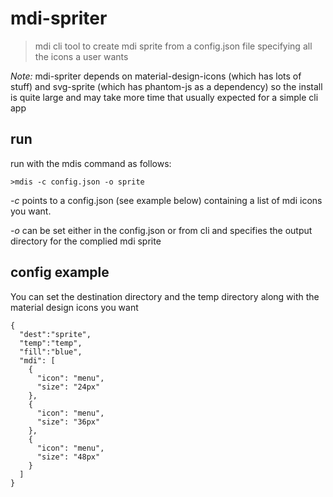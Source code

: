 # mdi-spriter
> mdi cli tool to create mdi sprite from a config.json file specifying all the icons a user wants

*Note:* mdi-spriter depends on material-design-icons (which has lots of stuff) and svg-sprite (which has phantom-js as a dependency) so the install is quite large and may take more time that usually expected for a simple cli app

## run
run with the mdis command as follows:

```
>mdis -c config.json -o sprite
```

*-c* points to a config.json (see example below) containing a list of mdi icons you want.

*-o* can be set either in the config.json or from cli and specifies the output directory for the complied mdi sprite

## config example

You can set the destination directory and the temp directory along with the material design icons  you want

```
{
  "dest":"sprite",
  "temp":"temp",
  "fill":"blue",
  "mdi": [
    {
      "icon": "menu",
      "size": "24px"
    },
    {
      "icon": "menu",
      "size": "36px"
    },
    {
      "icon": "menu",
      "size": "48px"
    }
  ]
}

```
